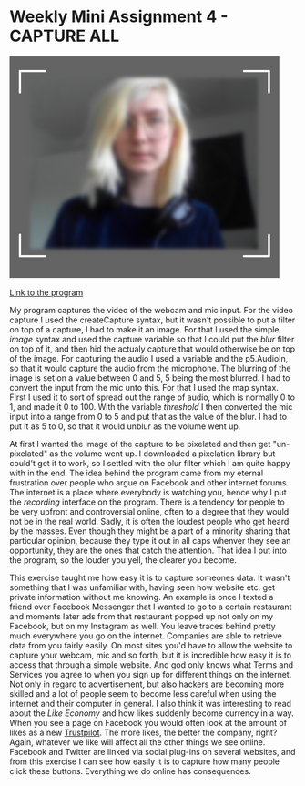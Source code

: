 # Weekly Mini Assignment 4 - CAPTURE ALL

![alt text](miniex4pic.PNG)

[Link to the program](https://rawgit.com/nborgbjerg/mini_ex/master/miniex4/index.html)

My program captures the video of the webcam and mic input. For the video capture I used the createCapture syntax, but it wasn't possible to put a filter on top of a capture, I had to make it an image. For that I used the simple *image* syntax and used the capture variable so that I could put the *blur* filter on top of it, and then hid the actualy capture that would otherwise be on top of the image.
For capturing the audio I used a variable and the p5.AudioIn, so that it would capture the audio from the microphone. The blurring of the image is set on a value between 0 and 5, 5 being the most blurred. I had to convert the input from the mic unto this. For that I used the map syntax. First I used it to sort of spread out the range of audio, which is normally 0 to 1, and made it 0 to 100. With the variable *threshold* I then converted the mic input into a range from 0 to 5 and put that as the value of the blur. I had to put it as 5 to 0, so that it would unblur as the volume went up.

At first I wanted the image of the capture to be pixelated and then get "un-pixelated" as the volume went up. I downloaded a pixelation library but could't get it to work, so I settled with the blur filter which I am quite happy with in the end. The idea behind the program came from my eternal frustration over people who argue on Facebook and other internet forums. The internet is a place where everybody is watching you, hence why I put the *recording* interface on the program. There is a tendency for people to be very upfront and controversial online, often to a degree that they would not be in the real world. Sadly, it is often the loudest people who get heard by the masses. Even though they might be a part of a minority sharing that particular opinion, because they type it out in all caps whenver they see an opportunity, they are the ones that catch the attention. That idea I put into the program, so the louder you yell, the clearer you become.

This exercise taught me how easy it is to capture someones data. It wasn't something that I was unfamiliar with, having seen how website etc. get private information without me knowing. An example is once I texted a friend over Facebook Messenger that I wanted to go to a certain restaurant and moments later ads from that restaurant popped up not only on my Facebook, but on my Instagram as well. You leave traces behind pretty much everywhere you go on the internet. Companies are able to retrieve data from you fairly easily. On most sites you'd have to allow the website to capture your webcam, mic and so forth, but it is incredible how easy it is to access that through a simple website. And god only knows what Terms and Services you agree to when you sign up for different things on the internet. Not only in regard to advertisement, but also hackers are becoming more skilled and a lot of people seem to become less careful when using the internet and their computer in general. 
I also think it was interesting to read about the *Like Economy* and how likes suddenly become currency in a way. When you see a page on Facebook you would often look at the amount of likes as a new [Trustpilot](https://dk.trustpilot.com/). The more likes, the better the company, right? Again, whatever we like will affect all the other things we see online. Facebook and Twitter are linked via social plug-ins on several websites, and from this exercise I can see how easily it is to capture how many people click these buttons. Everything we do online has consequences.
